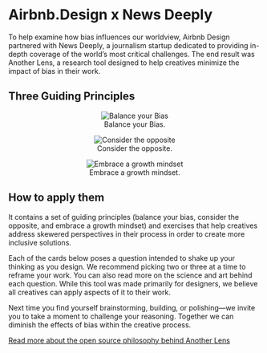 # Airbnb.Design x News Deeply

To help examine how bias influences our worldview, Airbnb Design partnered with News Deeply, a journalism startup dedicated to providing in-depth coverage of the world’s most critical challenges. The end result was Another Lens,  a research tool designed to help creatives minimize the impact of bias in their work.

## Three Guiding Principles

<p align="center">
<img src="https://airbnb.design/anotherlens/img/balance.gif" alt="Balance your Bias"><br />
Balance your Bias.
</p>
<p align="center">
<img src="https://airbnb.design/anotherlens/img/opposite.gif" alt="Consider the opposite"><br />
Consider the opposite.
</p>
<p align="center">
<img src="https://airbnb.design/anotherlens/img/growth.gif" alt="Embrace a growth mindset"><br />
Embrace a growth mindset.
</p>

## How to apply them

It contains a set of guiding principles (balance your bias, consider the opposite, and embrace a growth mindset) and exercises that help creatives address skewered perspectives in their process in order to create more inclusive solutions.

Each of the cards below poses a question intended to shake up your thinking as you design. We recommend picking two or three at a time to reframe your work. You can also read more on the science and art behind each question. While this tool was made primarily for designers, we believe all creatives can apply aspects of it to their work. 

Next time you find yourself brainstorming, building, or polishing—we invite you to take a moment to challenge your reasoning. Together we can diminish the effects of bias within the creative process.

[Read more about the open source philosophy behind Another Lens](https://airbnb.design/examining-another-lens/)
